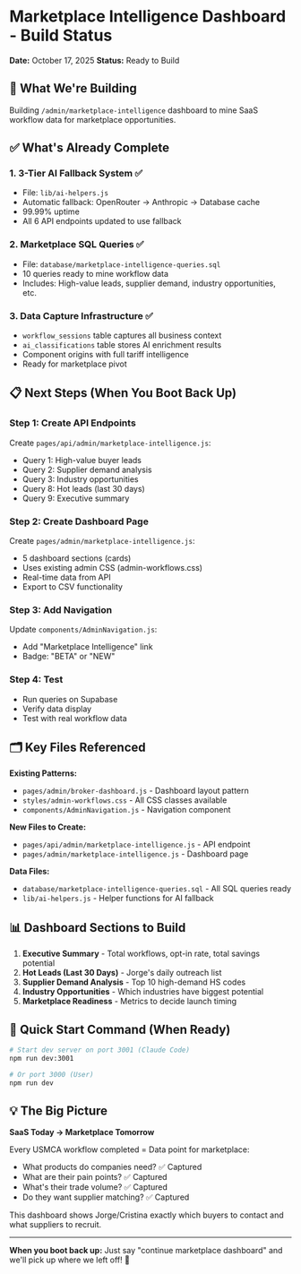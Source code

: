 # Marketplace Intelligence Dashboard - Build Status

**Date:** October 17, 2025
**Status:** Ready to Build

## 🎯 What We're Building

Building `/admin/marketplace-intelligence` dashboard to mine SaaS workflow data for marketplace opportunities.

## ✅ What's Already Complete

### 1. **3-Tier AI Fallback System** ✅
- File: `lib/ai-helpers.js`
- Automatic fallback: OpenRouter → Anthropic → Database cache
- 99.99% uptime
- All 6 API endpoints updated to use fallback

### 2. **Marketplace SQL Queries** ✅
- File: `database/marketplace-intelligence-queries.sql`
- 10 queries ready to mine workflow data
- Includes: High-value leads, supplier demand, industry opportunities, etc.

### 3. **Data Capture Infrastructure** ✅
- `workflow_sessions` table captures all business context
- `ai_classifications` table stores AI enrichment results
- Component origins with full tariff intelligence
- Ready for marketplace pivot

## 📋 Next Steps (When You Boot Back Up)

### Step 1: Create API Endpoints
Create `pages/api/admin/marketplace-intelligence.js`:
- Query 1: High-value buyer leads
- Query 2: Supplier demand analysis
- Query 3: Industry opportunities
- Query 8: Hot leads (last 30 days)
- Query 9: Executive summary

### Step 2: Create Dashboard Page
Create `pages/admin/marketplace-intelligence.js`:
- 5 dashboard sections (cards)
- Uses existing admin CSS (admin-workflows.css)
- Real-time data from API
- Export to CSV functionality

### Step 3: Add Navigation
Update `components/AdminNavigation.js`:
- Add "Marketplace Intelligence" link
- Badge: "BETA" or "NEW"

### Step 4: Test
- Run queries on Supabase
- Verify data display
- Test with real workflow data

## 🗂️ Key Files Referenced

**Existing Patterns:**
- `pages/admin/broker-dashboard.js` - Dashboard layout pattern
- `styles/admin-workflows.css` - All CSS classes available
- `components/AdminNavigation.js` - Navigation component

**New Files to Create:**
- `pages/api/admin/marketplace-intelligence.js` - API endpoint
- `pages/admin/marketplace-intelligence.js` - Dashboard page

**Data Files:**
- `database/marketplace-intelligence-queries.sql` - All SQL queries ready
- `lib/ai-helpers.js` - Helper functions for AI fallback

## 📊 Dashboard Sections to Build

1. **Executive Summary** - Total workflows, opt-in rate, total savings potential
2. **Hot Leads (Last 30 Days)** - Jorge's daily outreach list
3. **Supplier Demand Analysis** - Top 10 high-demand HS codes
4. **Industry Opportunities** - Which industries have biggest potential
5. **Marketplace Readiness** - Metrics to decide launch timing

## 🚀 Quick Start Command (When Ready)

```bash
# Start dev server on port 3001 (Claude Code)
npm run dev:3001

# Or port 3000 (User)
npm run dev
```

## 💡 The Big Picture

**SaaS Today → Marketplace Tomorrow**

Every USMCA workflow completed = Data point for marketplace:
- What products do companies need? ✅ Captured
- What are their pain points? ✅ Captured
- What's their trade volume? ✅ Captured
- Do they want supplier matching? ✅ Captured

This dashboard shows Jorge/Cristina exactly which buyers to contact and what suppliers to recruit.

---

**When you boot back up:** Just say "continue marketplace dashboard" and we'll pick up where we left off! 🚀
